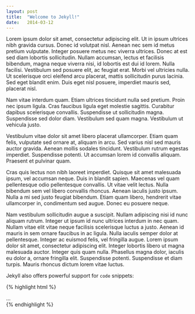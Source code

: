 ```yaml
---
layout: post
title:  "Welcome to Jekyll!"
date:   2014-03-12
---
```


Lorem ipsum dolor sit amet, consectetur adipiscing elit. Ut in ipsum ultrices
nibh gravida cursus. Donec id volutpat nisl. Aenean nec sem id metus pretium
vulputate. Integer posuere metus nec viverra ultrices. Donec at est sed diam
lobortis sollicitudin. Nullam accumsan, lectus et facilisis bibendum, magna
neque viverra nisi, id lobortis est dui id lorem. Nulla facilisi. Vestibulum
sed posuere elit, ac feugiat erat. Morbi vel ultricies nulla. Ut scelerisque
orci eleifend arcu placerat, mattis sollicitudin purus lacinia. Sed eget
blandit enim. Duis eget nisl posuere, imperdiet mauris sed, placerat nisl.

Nam vitae interdum quam. Etiam ultrices tincidunt nulla sed pretium. Proin nec
ipsum ligula. Cras faucibus ligula eget molestie sagittis. Curabitur dapibus
scelerisque convallis. Suspendisse ut sollicitudin magna. Suspendisse sed dolor
diam. Vestibulum sed quam magna. Vestibulum ut vehicula justo.

Vestibulum vitae dolor sit amet libero placerat ullamcorper. Etiam quam felis,
vulputate sed ornare at, aliquam in arcu. Sed varius nisl sed mauris auctor
gravida. Aenean mollis sodales tincidunt. Vestibulum rutrum egestas imperdiet.
Suspendisse potenti. Ut accumsan lorem id convallis aliquam. Praesent et
pulvinar quam.

Cras quis lectus non nibh laoreet imperdiet. Quisque sit amet malesuada ipsum,
vel accumsan neque. Duis in blandit sapien. Maecenas vel quam pellentesque odio
pellentesque convallis. Ut vitae velit lectus. Nulla bibendum sem vel libero
convallis rhoncus. Aenean iaculis justo ipsum. Nulla a mi sed justo feugiat
bibendum. Etiam quam libero, hendrerit vitae ullamcorper in, condimentum sed
augue. Donec eu posuere neque.

Nam vestibulum sollicitudin augue a suscipit. Nullam adipiscing nisi id nunc
aliquam rutrum. Integer ut ipsum id nunc ultrices interdum in nec quam.
Nullam vitae elit vitae neque facilisis scelerisque luctus a justo. Aenean id
mauris in sem ornare faucibus in ac ligula. Nulla iaculis semper dolor at
pellentesque. Integer ac euismod felis, vel fringilla augue. Lorem ipsum dolor
sit amet, consectetur adipiscing elit. Integer lobortis libero ut magna
malesuada auctor. Integer quis quam nulla. Phasellus magna dolor, iaculis eu
dolor a, ornare fringilla elit. Suspendisse potenti. Suspendisse et diam turpis.
Mauris rhoncus dictum lorem vitae luctus.

Jekyll also offers powerful support for `code` snippets:

{% highlight html %}
<!DOCTYPE html>
<html>
  <head>
    <title>Page title</title>
  </head>
  <body>
    <div class="container">...</div>
  </body>
</html>
{% endhighlight %}
